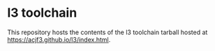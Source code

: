 # l3 toolchain

This repository hosts the contents of the l3 toolchain tarball hosted at https://acjf3.github.io/l3/index.html.
